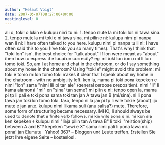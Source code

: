 ```yaml
---
author: "Helmut Voigt"
date: 2007-05-07T08:27:00+00:00
nestinglevel: 0
---
```

ali o, toki! o lukin e kulupu nimi tu ni: 1. tenpo mute la mi toki lon ni tawa sina. 2. tenpo mute la mi toki e ni tawa sina. mi pilin e ni: kulupu nimi pi nanpa wan li ni: I have often talked to you here. kulupu nimi pi nanpa tu li ni: I have often said this to you (I've told you so many times). That's why I think that "toki lon" isn't the best choice for "talk about". If lon were meant as "about" then how to express the location correctly? eg: mi toki lon tomo mi li lon tomo toki. So, am I at home and chat in the chatroom, or do I say something about my home in the chatroom? Using "toki e" might avoid this problem: mi toki e tomo mi lon tomo toki makes it clear that I speak about my home in the chatroom - with no ambiguity left. ken la, mama pi toki pona kepeken e nimi "lon" sama "nimi lili pi tan ale" (general purpose preposition). nimi "li" li kama alamonsi "mi" en "sina" tan seme? mi pilin e ni: tenpo open la, mama pi tp li pali e toki pona sama toki tan jan A tawa jan B (mi/sina). ni li pona tawa jan toki lon tomo toki. taso, tenpo ni la jan pi tp li wile toki e (about) ijo mute e jan ante. kulupu nimi li kama suli (anu palisa?) mute. Therefore, some form of structuring became necessary. IMHO, li should always be used to denote that a finite verb follows. mi kin wile sona e ni: mi ken ala ken kepeken e kulupu nimi "linja pilin tan A tawa B" li toki  "relation(ship) between A and B"? kepeken "sewi e X" sama nimi pali li pona tawa mi. pona! jan Elumutu   Yahoo! 360° – Bloggen und Leute treffen. Erstellen Sie jetzt Ihre eigene Seite – kostenlos!.